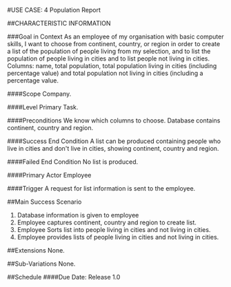 #USE CASE: 4 Population Report

##CHARACTERISTIC INFORMATION

###Goal in Context
As an employee of my organisation with basic computer skills, I want to choose from continent, country, or region in order to create a list of the population of people living from my selection, and to list the population of people living in cities and to list people not living in cities. Columns: name, total population, total population living in cities (including percentage value) and total population not living in cities (including a percentage value.

####Scope
Company.

####Level
Primary Task.

####Preconditions
We know which columns to choose. Database contains continent, country and region.

####Success End Condition 
A list can be produced containing people who live in cities and don't live in cities, showing continent, country and region.

####Failed End Condition
No list is produced.

####Primary Actor
Employee

####Trigger
A request for list information is sent to the employee.

##Main Success Scenario
1. Database information is given to employee 
2. Employee captures continent, country and region to create list.
3. Employee Sorts list into people living in cities and not living in cities.
4. Employee provides lists of people living in cities and not living in cities.

##Extensions
None.

##Sub-Variations
None.

##Schedule
####Due Date: 
Release 1.0